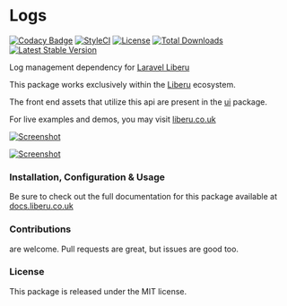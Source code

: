 # Logs

[![Codacy Badge](https://app.codacy.com/project/badge/Grade/7ed12ff883d14464b88343cfdd3bfe0f)](https://www.codacy.com/gh/laravel-liberu/logs?utm_source=github.com&amp;utm_medium=referral&amp;utm_content=laravel-liberu/logs&amp;utm_campaign=Badge_Grade)
[![StyleCI](https://github.styleci.io/repos/85624363/shield?branch=master)](https://github.styleci.io/repos/85624363)
[![License](https://poser.pugx.org/laravel-liberu/logs/license)](https://packagist.org/packages/laravel-liberu/logs)
[![Total Downloads](https://poser.pugx.org/laravel-liberu/logs/downloads)](https://packagist.org/packages/laravel-liberu/logs)
[![Latest Stable Version](https://poser.pugx.org/laravel-liberu/logs/version)](https://packagist.org/packages/laravel-liberu/logs)

Log management dependency for [Laravel Liberu](https://github.com/laravel-liberu/Liberu)

This package works exclusively within the [Liberu](https://github.com/laravel-liberu/Liberu) ecosystem.

The front end assets that utilize this api are present in the [ui](https://github.com/liberu-ui/ui) package.

For live examples and demos, you may visit [liberu.co.uk](https://www.liberu.co.uk)

[![Screenshot](https://laravel-liberu.github.io/logs/screenshots/bulma_004_thumb.png)](https://laravel-liberu.github.io/logs/screenshots/bulma_004.png)

[![Screenshot](https://laravel-liberu.github.io/logs/screenshots/bulma_005_thumb.png)](https://laravel-liberu.github.io/logs/screenshots/bulma_005.png)

### Installation, Configuration & Usage

Be sure to check out the full documentation for this package available at [docs.liberu.co.uk](https://docs.liberu.co.uk/backend/logs.html)

### Contributions

are welcome. Pull requests are great, but issues are good too.

### License

This package is released under the MIT license.
<!--/h-->
